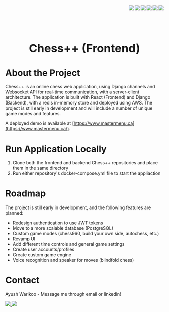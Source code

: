 <div>
  <img align="right" src="https://img.shields.io/badge/Amazon_AWS-FF9900?style=for-the-badge&logo=amazonaws&logoColor=white" />
  <img align="right" src="https://img.shields.io/badge/docker-%230db7ed.svg?style=for-the-badge&logo=docker&logoColor=white" />
  <img align="right" src="https://img.shields.io/badge/django-%23092E20.svg?style=for-the-badge&logo=django&logoColor=white" />
  <img align="right" src="https://img.shields.io/badge/Python-14354C?style=for-the-badge&logo=python&logoColor=white" />
  <img align="right" src="https://img.shields.io/badge/react-%2320232a.svg?style=for-the-badge&logo=react&logoColor=%2361DAFB" />
  <img align="right" src="https://img.shields.io/badge/JavaScript-323330?style=for-the-badge&logo=javascript&logoColor=F7DF1E" />
</div>

</br></br></br>

<div align="center">
  <h1 style="font-size:36px;"> Chess++ (Frontend)</h1>
</div>

# About the Project

Chess++ is an online chess web application, using Django channels and Websocket API for real-time communication, with a server-client architecture. The application is built with React (Frontend) and Django (Backend), with a redis in-memory store and deployed using AWS. The project is still early in development and will include a number of unique game modes and features.

A deployed demo is available at [https://www.mastermenu.ca](https://www.mastermenu.ca/).

# Run Application Locally

1. Clone both the frontend and backend Chess++ repositories and place them in the same directory
2. Run either repository's docker-compose.yml file to start the appliaction

# Roadmap

The project is still early in development, and the following features are planned:

- Redesign authentication to use JWT tokens
- Move to a more scalable database (PostgreSQL)
- Custom game modes (chess960, build your own side, autochess, etc.)
- Revamp UI
- Add different time controls and general game settings
- Create user accounts/profiles
- Create custom game engine
- Voice recognition and speaker for moves (blindfold chess)

# Contact

Ayush Warikoo - Message me through email or linkedin!

<a href="ayush.warikoo77@gmail.com">
  <img src="https://img.shields.io/badge/Gmail-D14836?style=for-the-badge&logo=gmail&logoColor=white" />
<a href="https://www.linkedin.com/in/ayushwarikoo">
  <img src="https://img.shields.io/badge/linkedin-%230077B5.svg?&style=for-the-badge&logo=linkedin&logoColor=white" />
